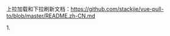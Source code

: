 上拉加载和下拉刷新文档：https://github.com/stackjie/vue-pull-to/blob/master/README.zh-CN.md


1.<template>
    <div>
        <pull-to :top-load-method="qwe">
            <ul v-for="(item,key) in dataList" :key="key" >
                <li>{{ item }}</li>
            </ul>
        </pull-to>
    </div> 
  </template>

<script>
  import PullTo from 'vue-pull-to'
//   import { fetchDataList } from 'api'//不用
  
  export default {
    name: 'example',
    components: {
      PullTo
    },
    data() {
      return {
        dataList: []
      }
    },
    methods: {
      qwe(loaded) {
        loaded();
      }
    },
  }
</script>